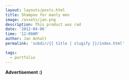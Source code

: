 ```yaml
---
layout: layouts/posts.html
title: Shampoo for manly men
image: /assets/jan.png
description: This product was rad
date: '2012-04-06'
time: '12:00AM'
author: Jan Anhalt
permalink: 'subdir/{{ title | slugify }}/index.html'

tags:
  - portfolio
---
```


**Advertisement :)**
